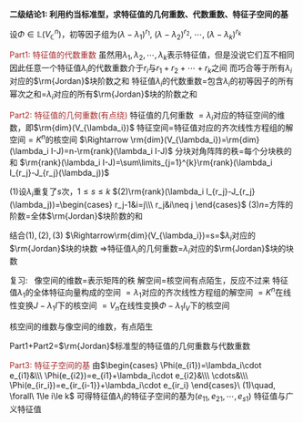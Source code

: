 **二级结论1: 利用约当标准型，求特征值的几何重数、代数重数、特征子空间的基**

设$\Phi\in\mathbb{L}(V_\mathbb{C}^n)$，初等因子组为$(\lambda-\lambda_1)^{r_1},\ (\lambda-\lambda_2)^{r_2},\ \cdots,\ (\lambda-\lambda_k)^{r_k}$

<font color=brown>Part1: 特征值的代数重数</font>
虽然用$\lambda_1,\lambda_2,\cdots,\lambda_k$表示特征值，但是没说它们互不相同
因此任意一个特征值$\lambda_i$的代数重数介于$r_i$与$r_1+r_2+\cdots+r_k$之间
而巧合等于所有$\lambda_i$对应的$\rm{Jordan}$块阶数之和
特征值$\lambda_i$的代数重数$=$包含$\lambda_i$的初等因子的所有幂次之和$=$$\lambda_i$对应的所有$\rm{Jordan}$块的阶数之和

<font color=brown>Part2: 特征值的几何重数(有点绕)</font>
特征值的几何重数
$=\lambda_i$对应的特征空间的维数，即$\rm{dim}(V_{\lambda_i})$
特征空间$=$特征值对应的齐次线性方程组的解空间$=K^n$的核空间
$\Rightarrow \rm{dim}(V_{\lambda_i})=\rm{dim}(\lambda_i I-J)=n-\rm{rank}(\lambda_i I-J)$
分块对角阵阵的秩$=$每个分块秩的和
$\rm{rank}(\lambda_i I-J)=\sum\limits_{j=1}^{k}\rm{rank}(\lambda_i I_{r_j}-J_{r_j}(\lambda_j))$

$(1)$设$\lambda_i$重复了$s$次，$1\le s\le k$
$(2)\rm{rank}(\lambda_i I_{r_j}-J_{r_j}(\lambda_j))=\begin{cases}
r_j-1&i=j\\\
r_j&i\neq j
\end{cases}$
$(3)n=$方阵的阶数$=$全体$\rm{Jordan}$块阶数的和

结合$(1),(2),(3)$
$\Rightarrow\rm{dim}(V_{\lambda_i})=s=$$\lambda_i$对应的$\rm{Jordan}$块的块数
$\Rightarrow$特征值$\lambda_i$的几何重数$=$$\lambda_i$对应的$\rm{Jordan}$块的块数

复习:$\enspace$ 像空间的维数$=$表示矩阵的秩
解空间$=$核空间有点陌生，反应不过来
特征值$\lambda_1$的全体特征向量构成的空间
$=\lambda_1$对应的齐次线性方程组的解空间
$=K^n$在线性变换$J-\lambda_1I$下的核空间
$=V_n$在线性变换$\Phi-\lambda_1I_V$下的核空间

核空间的维数与像空间的维数，有点陌生

Part1+Part2=$\rm{Jordan}$标准型的特征值的几何重数与代数重数

<font color=brown>Part3: 特征子空间的基</font>
由$\begin{cases}
\Phi(e_{i1})=\lambda_i\cdot e_{i1}&\\\ \Phi(e_{i2})=e_{i1}+\lambda_i\cdot e_{i2}&\\\ \cdots&\\\ \Phi(e_{ir_i})=e_{ir_{i-1}}+\lambda_i\cdot e_{ir_i}  \end{cases}\ (1)\quad, \forall\ 1\le i\le k$
可得特征值$\lambda_i$的特征子空间的基为$(e_{11},e_{21},\cdots,e_{s1})$
特征值与广义特征值
